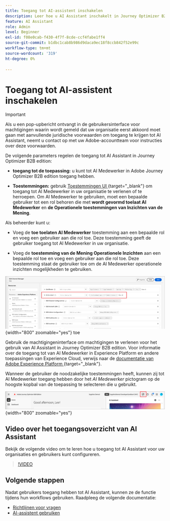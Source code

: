 ```yaml
---
title: Toegang tot AI-assistent inschakelen
description: Leer hoe u AI Assistant inschakelt in Journey Optimizer B2B edition.
feature: AI Assistant
role: Admin
level: Beginner
exl-id: f08e0cab-f430-4f7f-8cde-ccf4fabe1ff4
source-git-commit: b1dbc1cab8b986d9daca9ec18f8ccb842f52e99c
workflow-type: tm+mt
source-wordcount: '319'
ht-degree: 0%

---
```


# Toegang tot AI-assistent inschakelen

>[!IMPORTANT]
>
>Als u een pop-upbericht ontvangt in de gebruikersinterface voor machtigingen waarin wordt gemeld dat uw organisatie eerst akkoord moet gaan met aanvullende juridische voorwaarden om toegang te krijgen tot AI Assistant, neemt u contact op met uw Adobe-accountteam voor instructies over deze voorwaarden.

De volgende parameters regelen de toegang tot AI Assistant in Journey Optimizer B2B edition:

* **toegang tot de toepassing:** u kunt tot AI Medewerker in Adobe Journey Optimizer B2B edition toegang hebben.

* **Toestemmingen:** gebruik [ Toestemmingen UI ](https://experienceleague.adobe.com/nl/docs/experience-platform/access-control/abac/permissions-ui/permissions){target="_blank"} om toegang tot AI Medewerker in uw organisatie te verlenen of te herroepen. Om AI Medewerker te gebruiken, moet een bepaalde gebruiker tot een rol behoren die met **wordt gevormd toelaat AI Medewerker** en **de Operationele toestemmingen van Inzichten van de Mening**.

Als beheerder kunt u:

* Voeg de **toe toelaten AI Medewerker** toestemming aan een bepaalde rol en voeg een gebruiker aan die rol toe. Deze toestemming geeft de gebruiker toegang tot AI Medewerker in uw organisatie.

* Voeg de **toestemming van de Mening Operationele Inzichten** aan een bepaalde rol toe en voeg een gebruiker aan die rol toe. Deze toestemming staat de gebruiker toe om de AI Medewerker operationele inzichten mogelijkheden te gebruiken.

![ wijs AI Hulp toestemmingen ](./assets/ai-assistant-permissions.png){width="800" zoomable="yes"} toe

Gebruik de machtigingeninterface om machtigingen te verlenen voor het gebruik van AI Assistant in Journey Optimizer B2B edition. Voor informatie over de toegang tot van AI Medewerker in Experience Platform en andere toepassingen van Experience Cloud, verwijs naar de [ documentatie van Adobe Experience Platform ](https://experienceleague.adobe.com/nl/docs/experience-platform/ai-assistant/access){target="_blank"}.

Wanneer de gebruiker de noodzakelijke toestemmingen heeft, kunnen zij tot AI Medewerker toegang hebben door het _AI Medewerker_ pictogram op de hoogste kopbal van de toepassing te selecteren die u gebruikt.

![ AI Hulp pictogram in de toepassingskopbal ](./assets/ai-assistant-icon-header.png){width="800" zoomable="yes"}

## Video over het toegangsoverzicht van AI Assistant

Bekijk de volgende video om te leren hoe u toegang tot AI Assistant voor uw organisaties en gebruikers kunt configureren.

>[!VIDEO](https://video.tv.adobe.com/v/3436470/?learn=on)

## Volgende stappen

Nadat gebruikers toegang hebben tot AI Assistant, kunnen ze de functie tijdens hun workflows gebruiken. Raadpleeg de volgende documentatie:

* [Richtlijnen voor vragen](./question-guidance.md)
* [AI-assistent gebruiken](./use-ai-assistant.md)
